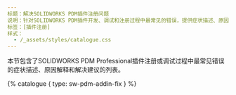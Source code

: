 ```yaml
---
标题：解决SOLIDWORKS PDM插件注册问题
说明：针对SOLIDWORKS PDM插件开发、调试和注册过程中最常见的错误，提供症状描述、原因解释和解决建议。
标签：[插件注册]
样式：
  - /_assets/styles/catalogue.css
---
```

本节包含了SOLIDWORKS PDM Professional插件注册或调试过程中最常见错误的症状描述、原因解释和解决建议的列表。

{% catalogue { type: sw-pdm-addin-fix } %}